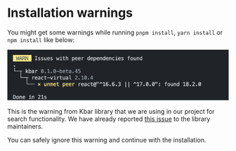 # Installation warnings

You might get some warnings while running `pnpm install`, `yarn install` or `npm install` like below:

![CLI image](../assets/cli-warning.png)

This is the warning from Kbar library that we are using in our project for search functionality. We have already reported [this issue](https://github.com/timc1/kbar/issues/326) to the library maintainers.

You can safely ignore this warning and continue with the installation.